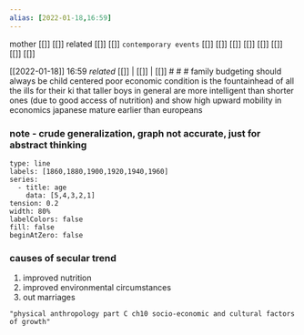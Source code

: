 ```yaml
---
alias: [2022-01-18,16:59]
---
```

 mother [[]] [[]]
 related [[]] [[]]
 `contemporary events` [[]] [[]] [[]] [[]] [[]] [[]] [[]] [[]]

[[2022-01-18]] 16:59 _related_ [[]] | [[]] | [[]] # # #
family budgeting should always be child centered
poor economic condition is the fountainhead of all the ills for their ki that 
taller boys in general are more intelligent than shorter ones (due to good access of nutrition) and show high upward mobility in economics
japanese mature earlier than europeans
### note - crude generalization, graph not accurate, just for abstract thinking
```chart
type: line
labels: [1860,1880,1900,1920,1940,1960]
series:
  - title: age
    data: [5,4,3,2,1]
tension: 0.2
width: 80%
labelColors: false
fill: false
beginAtZero: false
```

### causes of secular trend
1. improved nutrition
2. improved environmental circumstances
3. out marriages
```query
"physical anthropology part C ch10 socio-economic and cultural factors of growth"
```